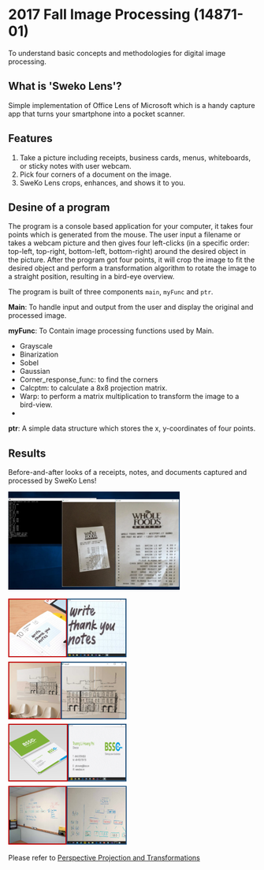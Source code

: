 # 2017 Fall Image Processing (14871-01)
To understand basic concepts and methodologies for digital image processing.

## What is 'Sweko Lens'?
Simple implementation of Office Lens of Microsoft which is a handy capture app that turns your smartphone into a pocket scanner.

## Features
1. Take a picture including receipts, business cards, menus, whiteboards, or sticky notes with user webcam.
2. Pick four corners of a document on the image.
3. SweKo Lens crops, enhances, and shows it to you.

## Desine of a program
The program is a console based application for your computer, it takes four points which is generated from the mouse. The user input a filename or takes a webcam picture and then gives four left-clicks (in a specific order: top-left, top-right, bottom-left, bottom-right) around the desired object in the picture. After the program got four points, it will crop the image to fit the desired object and perform a transformation algorithm to rotate the image to a straight position, resulting in a bird-eye overview. 

The program is built of three components `main`, `myFunc` and `ptr`.

**Main**: To handle input and output from the user and display the original and processed image.

**myFunc**: To Contain image processing functions used by Main.
- Grayscale
- Binarization
- Sobel
- Gaussian
- Corner_response_func: to find the corners
- Calcptm: to calculate a 8x8 projection matrix.  
- Warp: to perform a matrix multiplication to transform the image to a bird-view.
- 
**ptr**: A simple data structure which stores the x, y-coordinates of four points.

## Results
Before-and-after looks of a receipts, notes, and documents captured and processed by SweKo Lens!

<img src="/result1.PNG" height="200"></img>

<img src="/result2.PNG" height="500"></img>

Please refer to [Perspective Projection and Transformations](https://www.cs.cornell.edu/courses/cs4670/2018sp/lec16-image-formn.pdf)
